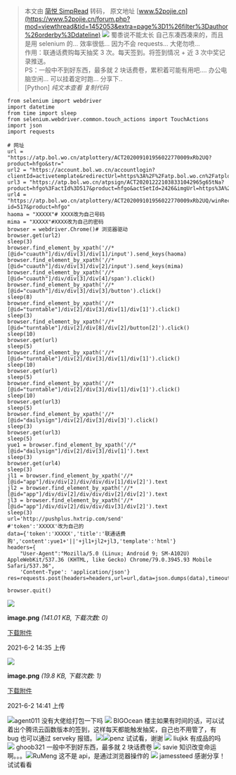 > 本文由 [简悦 SimpRead](http://ksria.com/simpread/) 转码， 原文地址 [www.52pojie.cn](https://www.52pojie.cn/forum.php?mod=viewthread&tid=1452053&extra=page%3D1%26filter%3Dauthor%26orderby%3Ddateline)  ![](https://www.52pojie.cn/uc_server/images/noavatar_middle.gif) 蜀黍说不能太长 自己东凑西凑来的，而且是用 selenium 的... 效率很低... 因为不会 requests... 大佬勿喷...  
作用：联通话费购每天抽奖 3 次。每天签到。将签到情况 + 近 3 次中奖记录推送。  
PS：一般中不到好东西，最多就 2 块话费卷，累积着可能有用吧.... 办公电脑空闲... 可以挂着定时跑... 分享下..  
[Python] _纯文本查看_ _复制代码_

```
from selenium import webdriver
import datetime
from time import sleep
from selenium.webdriver.common.touch_actions import TouchActions
import json
import requests
 
# 网址
url = "https://atp.bol.wo.cn/atplottery/ACT202009101956022770009xRb2UQ?product=hfgo&str="
url2 = "https://account.bol.wo.cn/accountlogin?clientId=activetemplate&redirectUrl=https%3A%2F%2Fatp.bol.wo.cn%2Fatplottery%2FACT202009101956022770009xRb2UQ%3Fproduct%3Dhfgo%26str%3D"
url3 = "https://atp.bol.wo.cn/atpsign/ACT202012221038331042965g65tNa?product=hfgo%3FactId%3D517&product=hfgo&actSetId=2426&imgUrl=https%3A%2F%2Fatp.bol.wo.cn%2Fatp_resource%2Fupload%2F%2Fatp_resource%2F2020%2F09%2F27%2F7c07b0f7dc84ef08f6f939f06e309690.png&targetActId=1516"
url4 = "https://atp.bol.wo.cn/atplottery/ACT202009101956022770009xRb2UQ/winRecord?id=517&product=hfgo"
haoma = "XXXXX"# XXXX改为自己号码
mima = "XXXXX"#XXXX改为自己的密码
browser = webdriver.Chrome()# 浏览器驱动
browser.get(url2)
sleep(3)
browser.find_element_by_xpath('//*[@id="cuauth"]/div/div[3]/div[1]/input').send_keys(haoma)
browser.find_element_by_xpath('//*[@id="cuauth"]/div/div[3]/div[2]/input').send_keys(mima)
browser.find_element_by_xpath('//*[@id="cuauth"]/div/div[3]/div[4]/span').click()
browser.find_element_by_xpath('//*[@id="cuauth"]/div/div[3]/div[3]/button').click()
sleep(8)
browser.find_element_by_xpath('//*[@id="turntable"]/div[2]/div[3]/div[1]/div[1]').click()
sleep(3)
browser.find_element_by_xpath('//*[@id="turntable"]/div[2]/div[8]/div[2]/button[2]').click()
sleep(10)
browser.get(url)
sleep(5)
browser.find_element_by_xpath('//*[@id="turntable"]/div[2]/div[3]/div[1]/div[1]').click()
sleep(10)
browser.get(url)
sleep(5)
browser.find_element_by_xpath('//*[@id="turntable"]/div[2]/div[3]/div[1]/div[1]').click()
sleep(10)
browser.get(url3)
sleep(5)
browser.find_element_by_xpath('//*[@id="dailysign"]/div[2]/div[3]/div[3]').click()
sleep(3)
browser.get(url3)
sleep(5)
yue1 = browser.find_element_by_xpath('//*[@id="dailysign"]/div[2]/div[3]/div[1]').text
sleep(3)
browser.get(url4)
sleep(3)
jl1 = browser.find_element_by_xpath('//*[@id="app"]/div/div[2]/div/div/div[1]/div[2]').text
jl2 = browser.find_element_by_xpath('//*[@id="app"]/div/div[2]/div/div/div[2]/div[2]').text
jl3 = browser.find_element_by_xpath('//*[@id="app"]/div/div[2]/div/div/div[3]/div[2]').text
sleep(3)
url='http://pushplus.hxtrip.com/send'
#'token':'XXXXX'改为自己的
data={'token':'XXXXX','title':'联通话费购','content':yue1+'||'+jl1+jl2+jl3,'template':'html'}
headers={
    "User-Agent":"Mozilla/5.0 (Linux; Android 9; SM-A102U) AppleWebKit/537.36 (KHTML, like Gecko) Chrome/79.0.3945.93 Mobile Safari/537.36",
    'Content-Type': 'application/json'}
res=requests.post(headers=headers,url=url,data=json.dumps(data),timeout=10)
 
browser.quit()
```

![](https://attach.52pojie.cn/forum/202106/02/143509ma0ctc880ztcx8tf.png)

**image.png** _(141.01 KB, 下载次数: 0)_

[下载附件](forum.php?mod=attachment&aid=MjI5ODgxN3wxMTkxMTk4MXwxNjIyNjQyNDA3fDEwNzQxNTd8MTQ1MjA1Mw%3D%3D&nothumb=yes)

2021-6-2 14:35 上传

![](https://attach.52pojie.cn/forum/202106/02/144102mw9m2ll56kbwz16l.png)

**image.png** _(19.8 KB, 下载次数: 1)_

[下载附件](forum.php?mod=attachment&aid=MjI5ODgxOHwxYjhmN2U5MnwxNjIyNjQyNDA3fDEwNzQxNTd8MTQ1MjA1Mw%3D%3D&nothumb=yes)

2021-6-2 14:41 上传

![](https://www.52pojie.cn/uc_server/images/noavatar_middle.gif)agent011  没有大佬给打包一下吗 ![](https://www.52pojie.cn/uc_server/images/noavatar_middle.gif) BIGOcean 楼主如果有时间的话，可以试着出个腾讯云函数版本的签到，这样每天都能触发抽奖，自己也不用管了，有 bug 也可以通过 serveky 报错。![](https://static.52pojie.cn/static/image/smiley/default/42.gif)![](https://www.52pojie.cn/uc_server/images/noavatar_middle.gif)penz  试试看，谢谢 ![](https://www.52pojie.cn/uc_server/images/noavatar_middle.gif) liujkk 有成品的吗 ![](https://avatar.52pojie.cn/data/avatar/000/45/60/24_avatar_middle.jpg) ghoob321 一般中不到好东西，最多就 2 块话费卷 ![](https://www.52pojie.cn/uc_server/images/noavatar_middle.gif) savie 知识改变命运啊。。。![](https://www.52pojie.cn/uc_server/images/noavatar_middle.gif)RuMeng  这不是 api，是通过浏览器操作的 ![](https://avatar.52pojie.cn/data/avatar/000/91/70/09_avatar_middle.jpg) jamessteed 感谢分享！试试看看